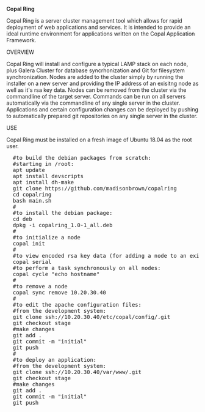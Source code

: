 <b>Copal Ring</b>

Copal Ring is a server cluster management tool which allows for rapid deployment of web applications and services. It is intended to provide an ideal runtime environment for applications written on the Copal Application Framework.

OVERVIEW

Copal Ring will install and configure a typical LAMP stack on each node, plus Galera Cluster for database syncrhonization and Git for filesystem synchronization.
Nodes are added to the cluster simply by running the installer on a new server and providing the IP address of an exisitng node as well as it's rsa key data.
Nodes can be removed from the cluster via the commandline of the target server.
Commands can be run on all servers automatically via the commandline of any single server in the cluster.
Applications and certain configuration changes can be deployed by pushing to automatically prepared git repositories on any single server in the cluster.

USE

Copal Ring must be installed on a fresh image of Ubuntu 18.04 as the root user.

<pre>
  #to build the debian packages from scratch:
  #starting in /root:
  apt update
  apt install devscripts
  apt install dh-make
  git clone https://github.com/madisonbrown/copalring
  cd copalring
  bash main.sh
  #
  #to install the debian package:
  cd deb
  dpkg -i copalring_1.0-1_all.deb
  #
  #to initialize a node
  copal init
  #
  #to view encoded rsa key data (for adding a node to an existing cluster)
  copal serial
  #to perform a task synchronously on all nodes:
  copal cycle "echo hostname"
  #
  #to remove a node
  copal sync remove 10.20.30.40
  #
  #to edit the apache configuration files:
  #from the development system:
  git clone ssh://10.20.30.40/etc/copal/config/.git
  git checkout stage
  #make changes
  git add .
  git commit -m "initial"
  git push
  #
  #to deploy an application:
  #from the development system:
  git clone ssh://10.20.30.40/var/www/.git
  git checkout stage
  #make changes
  git add .
  git commit -m "initial"
  git push
  </pre>
